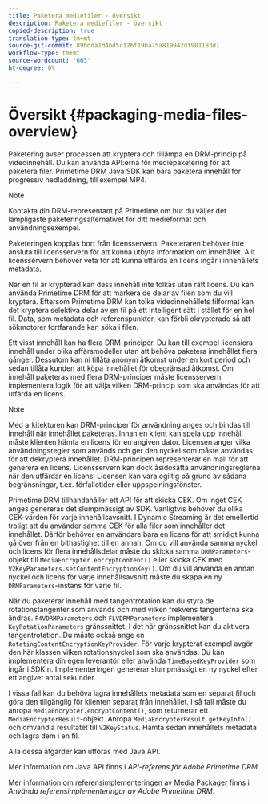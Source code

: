 ```yaml
---
title: Paketera mediefiler - översikt
description: Paketera mediefiler - översikt
copied-description: true
translation-type: tm+mt
source-git-commit: 89bdda1d4bd5c126f19ba75a819942df901183d1
workflow-type: tm+mt
source-wordcount: '663'
ht-degree: 0%

---
```



# Översikt {#packaging-media-files-overview}

Paketering avser processen att kryptera och tillämpa en DRM-princip på videoinnehåll. Du kan använda API:erna för mediepaketering för att paketera filer. Primetime DRM Java SDK kan bara paketera innehåll för progressiv nedladdning, till exempel MP4.

>[!NOTE]
>
>Kontakta din DRM-representant på Primetime om hur du väljer det lämpligaste paketeringsalternativet för ditt medieformat och användningsexempel.

Paketeringen kopplas bort från licensservern. Paketeraren behöver inte ansluta till licensservern för att kunna utbyta information om innehållet. Allt licensservern behöver veta för att kunna utfärda en licens ingår i innehållets metadata.

När en fil är krypterad kan dess innehåll inte tolkas utan rätt licens. Du kan använda Primetime DRM för att markera de delar av filen som du vill kryptera. Eftersom Primetime DRM kan tolka videoinnehållets filformat kan det kryptera selektiva delar av en fil på ett intelligent sätt i stället för en hel fil. Data, som metadata och referenspunkter, kan förbli okrypterade så att sökmotorer fortfarande kan söka i filen.

Ett visst innehåll kan ha flera DRM-principer. Du kan till exempel licensiera innehåll under olika affärsmodeller utan att behöva paketera innehållet flera gånger. Dessutom kan ni tillåta anonym åtkomst under en kort period och sedan tillåta kunden att köpa innehållet för obegränsad åtkomst. Om innehåll paketeras med flera DRM-principer måste licensservern implementera logik för att välja vilken DRM-princip som ska användas för att utfärda en licens.

>[!NOTE]
>
>Med arkitekturen kan DRM-principer för användning anges och bindas till innehåll när innehållet paketeras. Innan en klient kan spela upp innehåll måste klienten hämta en licens för en angiven dator. Licensen anger vilka användningsregler som används och ger den nyckel som måste användas för att dekryptera innehållet. DRM-principen representerar en mall för att generera en licens. Licensservern kan dock åsidosätta användningsreglerna när den utfärdar en licens. Licensen kan vara ogiltig på grund av sådana begränsningar, t.ex. förfallotider eller uppspelningsfönster.

Primetime DRM tillhandahåller ett API för att skicka CEK. Om inget CEK anges genereras det slumpmässigt av SDK. Vanligtvis behöver du olika CEK-värden för varje innehållsavsnitt. I Dynamic Streaming är det emellertid troligt att du använder samma CEK för alla filer som innehåller det innehållet. Därför behöver en användare bara en licens för att smidigt kunna gå över från en bithastighet till en annan. Om du vill använda samma nyckel och licens för flera innehållsdelar måste du skicka samma `DRMParameters`-objekt till `MediaEncrypter.encryptContent()` eller skicka CEK med `V2KeyParameters.setContentEncryptionKey()`. Om du vill använda en annan nyckel och licens för varje innehållsavsnitt måste du skapa en ny `DRMParameters`-instans för varje fil.

När du paketerar innehåll med tangentrotation kan du styra de rotationstangenter som används och med vilken frekvens tangenterna ska ändras. `F4VDRMParameters` och  `FLVDRMParameters` implementera  `KeyRotationParameters` gränssnittet. I det här gränssnittet kan du aktivera tangentrotation. Du måste också ange en `RotatingContentEncryptionKeyProvider`. För varje krypterat exempel avgör den här klassen vilken rotationsnyckel som ska användas. Du kan implementera din egen leverantör eller använda `TimeBasedKeyProvider` som ingår i SDK:n. Implementeringen genererar slumpmässigt en ny nyckel efter ett angivet antal sekunder.

I vissa fall kan du behöva lagra innehållets metadata som en separat fil och göra den tillgänglig för klienten separat från innehållet. I så fall måste du anropa `MediaEncrypter.encryptContent()`, som returnerar ett `MediaEncrypterResult`-objekt. Anropa `MediaEncrypterResult.getKeyInfo()` och omvandla resultatet till `V2KeyStatus`. Hämta sedan innehållets metadata och lagra dem i en fil.

Alla dessa åtgärder kan utföras med Java API.

Mer information om Java API finns i *API-referens för Adobe Primetime DRM*.

Mer information om referensimplementeringen av Media Packager finns i *Använda referensimplementeringar av Adobe Primetime DRM*.

